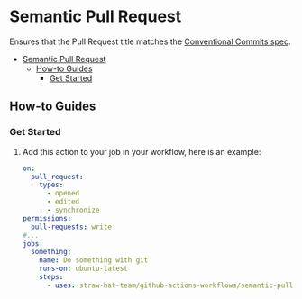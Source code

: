 # Semantic Pull Request

Ensures that the Pull Request title matches
the [Conventional Commits spec](https://www.conventionalcommits.org/en/v1.0.0/).

- [Semantic Pull Request](#semantic-pull-request)
  - [How-to Guides](#how-to-guides)
    - [Get Started](#get-started)

## How-to Guides

### Get Started

1. Add this action to your job in your workflow, here is an example:

    ```yml
    on:
      pull_request:
        types:
          - opened
          - edited
          - synchronize
    permissions:
      pull-requests: write
    #...
    jobs:
      something:
        name: Do something with git
        runs-on: ubuntu-latest
        steps:
          - uses: straw-hat-team/github-actions-workflows/semantic-pull-request@master
    ```
